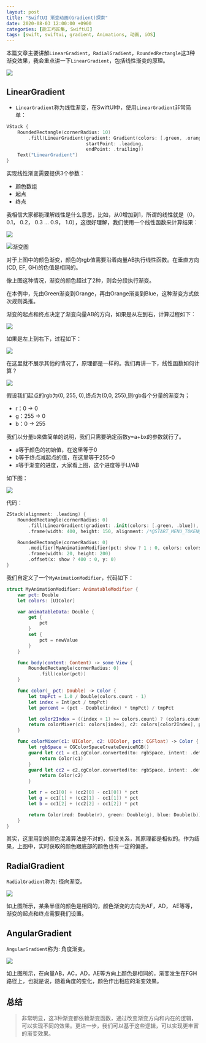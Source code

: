 ```yaml
---
layout: post
title: "SwiftUI 渐变动画(Gradient)探索"
date: 2020-08-03 12:00:00 +0900
categories: [能工巧匠集, SwiftUI]
tags: [swift, swiftui, gradient, Animations, 动画, iOS]
---
```



本篇文章主要讲解`LinearGradient`，`RadialGradient`，`RoundedRectangle`这3种渐变效果，我会重点讲一下`LinearGradient`，包括线性渐变的原理。


![](/assets/images/2020/swiftui-gradient/09.jpg)

## LinearGradient
- `LinearGradient`称为线性渐变，在SwiftUI中，使用`LinearGradient`非常简单：

```swift
VStack {
    RoundedRectangle(cornerRadius: 10)
        .fill(LinearGradient(gradient: Gradient(colors: [.green, .orange, .blue]),
                             startPoint: .leading,
                             endPoint: .trailing))
    Text("LinearGradient")
}
```


实现线性渐变需要提供3个参数：

- 颜色数组
- 起点
- 终点

我相信大家都能理解线性是什么意思，比如，从0增加到1，所谓的线性就是（0，0.1， 0.2， 0.3 ... 0.9， 1.0），这很好理解，我们使用一个线性函数来计算结果：

![](/assets/images/2020/swiftui-gradient/10.png)

![渐变图](/assets/images/2020/swiftui-gradient/01.jpg)


对于上图中的颜色渐变，颜色的rgb值需要沿着向量AB执行线性函数。在垂直方向(CD, EF, GH)的色值是相同的。

像上图这种情况，渐变的颜色超过了2种，则会分段执行渐变。

在本例中，先由Green渐变到Orange，再由Orange渐变到Blue，这种渐变方式依次规则类推。

渐变的起点和终点决定了渐变向量AB的方向，如果是从左到右，计算过程如下：

![](/assets/images/2020/swiftui-gradient/horizontal.gif)


如果是左上到右下，过程如下：

![](/assets/images/2020/swiftui-gradient/diagonalDown.gif)


在这里就不展示其他的情况了，原理都是一样的。我们再讲一下，线性函数如何计算？

![](/assets/images/2020/swiftui-gradient/04.jpg)



假设我们起点的rgb为(0, 255, 0),终点为(0,0, 255),则rgb各个分量的渐变为；

- r：0 -> 0
- g：255 -> 0
- b：0 -> 255


我们以分量b来做简单的说明，我们只需要确定函数y=a+bx的参数就行了。

- a等于颜色的初始值，在这里等于0
- b等于终点减起点的值，在这里等于255-0
- x等于渐变的进度，大家看上图，这个进度等于IJ/AB

如下图：

![](/assets/images/2020/swiftui-gradient/horizontal-gradient.gif)

代码：

```swift
ZStack(alignment: .leading) {
    RoundedRectangle(cornerRadius: 0)
        .fill(LinearGradient(gradient: .init(colors: [.green, .blue]), startPoint: /*@START_MENU_TOKEN@*/ .leading/*@END_MENU_TOKEN@*/, endPoint: /*@START_MENU_TOKEN@*/ .trailing/*@END_MENU_TOKEN@*/))
        .frame(width: 400, height: 150, alignment: /*@START_MENU_TOKEN@*/ .center/*@END_MENU_TOKEN@*/)

    RoundedRectangle(cornerRadius: 0)
        .modifier(MyAnimationModifier(pct: show ? 1 : 0, colors: colors))
        .frame(width: 20, height: 200)
        .offset(x: show ? 400 : 0, y: 0)
}
```

我们自定义了一个`MyAnimationModifier`，代码如下：

```swift
struct MyAnimationModifier: AnimatableModifier {
    var pct: Double
    let colors: [UIColor]

    var animatableData: Double {
        get {
            pct
        }
        set {
            pct = newValue
        }
    }

    func body(content: Content) -> some View {
        RoundedRectangle(cornerRadius: 0)
            .fill(color(pct))
    }

    func color(_ pct: Double) -> Color {
        let tmpPct = 1.0 / Double(colors.count - 1)
        let index = Int(pct / tmpPct)
        let percent = (pct - Double(index) * tmpPct) / tmpPct

        let color2Index = ((index + 1) >= colors.count) ? (colors.count - 1) : (index + 1)
        return colorMixer(c1: colors[index], c2: colors[color2Index], pct: CGFloat(percent))
    }

    func colorMixer(c1: UIColor, c2: UIColor, pct: CGFloat) -> Color {
        let rgbSpace = CGColorSpaceCreateDeviceRGB()
        guard let cc1 = c1.cgColor.converted(to: rgbSpace, intent: .defaultIntent, options: nil)?.components else {
            return Color(c1)
        }
        guard let cc2 = c2.cgColor.converted(to: rgbSpace, intent: .defaultIntent, options: nil)?.components else {
            return Color(c2)
        }

        let r = cc1[0] + (cc2[0] - cc1[0]) * pct
        let g = cc1[1] + (cc2[1] - cc1[1]) * pct
        let b = cc1[2] + (cc2[2] - cc1[2]) * pct

        return Color(red: Double(r), green: Double(g), blue: Double(b))
    }
}

```

其实，这里用到的颜色混淆算法是不对的，但没关系，其原理都是相似的。作为结果，上图中，实时获取的颜色跟底部的颜色也有一定的偏差。

## RadialGradient
`RadialGradient`称为: 径向渐变。

![](/assets/images/2020/swiftui-gradient/06.jpg)

如上图所示，某条半径的颜色是相同的，颜色渐变的方向为AF，AD， AE等等，渐变的起点和终点需要我们设置。


## AngularGradient
`AngularGradient`称为: 角度渐变。

![](/assets/images/2020/swiftui-gradient/07.jpg)


如上图所示，在向量AB，AC，AD，AE等方向上颜色是相同的，渐变发生在FGH路径上，也就是说，随着角度的变化，颜色作出相应的渐变效果。

## 总结
>非常明显，这3种渐变都依赖渐变函数，通过改变渐变方向和内在的逻辑，可以实现不同的效果。更进一步，我们可以基于这些逻辑，可以实现更丰富的渐变效果。
